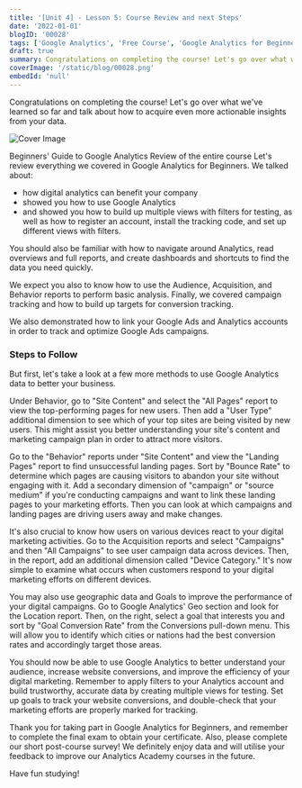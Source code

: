 ```yaml
---
title: '[Unit 4] - Lesson 5: Course Review and next Steps'
date: '2022-01-01'
blogID: '00028'
tags: ['Google Analytics', 'Free Course', 'Google Analytics for Beginners']
draft: true
summary: Congratulations on completing the course! Let's go over what we've learned so far and talk about how to acquire even more actionable insights from your data.
coverImage: '/static/blog/00028.png'
embedId: 'null'
---
```


Congratulations on completing the course! Let's go over what we've learned so far and talk about how to acquire even more actionable insights from your data.

![Cover Image](/static/blog/00028.png)

Beginners' Guide to Google Analytics Review of the entire course
Let's review everything we covered in Google Analytics for Beginners. We talked about:

- how digital analytics can benefit your company
- showed you how to use Google Analytics
- and showed you how to build up multiple views with filters for testing, as well as how to register an account, install the tracking code, and set up different views with filters.

You should also be familiar with how to navigate around Analytics, read overviews and full reports, and create dashboards and shortcuts to find the data you need quickly.

We expect you also to know how to use the Audience, Acquisition, and Behavior reports to perform basic analysis. Finally, we covered campaign tracking and how to build up targets for conversion tracking.

We also demonstrated how to link your Google Ads and Analytics accounts in order to track and optimize Google Ads campaigns.

### Steps to Follow

But first, let's take a look at a few more methods to use Google Analytics data to better your business.

Under Behavior, go to "Site Content" and select the "All Pages" report to view the top-performing pages for new users. Then add a "User Type" additional dimension to see which of your top sites are being visited by new users. This might assist you better understanding your site's content and marketing campaign plan in order to attract more visitors.

Go to the "Behavior" reports under "Site Content" and view the "Landing Pages" report to find unsuccessful landing pages. Sort by "Bounce Rate" to determine which pages are causing visitors to abandon your site without engaging with it. Add a secondary dimension of "campaign" or "source medium" if you're conducting campaigns and want to link these landing pages to your marketing efforts. Then you can look at which campaigns and landing pages are driving users away and make changes.

It's also crucial to know how users on various devices react to your digital marketing activities. Go to the Acquisition reports and select "Campaigns" and then "All Campaigns" to see user campaign data across devices. Then, in the report, add an additional dimension called "Device Category." It's now simple to examine what occurs when customers respond to your digital marketing efforts on different devices.

You may also use geographic data and Goals to improve the performance of your digital campaigns. Go to Google Analytics' Geo section and look for the Location report. Then, on the right, select a goal that interests you and sort by "Goal Conversion Rate" from the Conversions pull-down menu. This will allow you to identify which cities or nations had the best conversion rates and accordingly target those areas.

You should now be able to use Google Analytics to better understand your audience, increase website conversions, and improve the efficiency of your digital marketing. Remember to apply filters to your Analytics account and build trustworthy, accurate data by creating multiple views for testing. Set up goals to track your website conversions, and double-check that your marketing efforts are properly marked for tracking.

Thank you for taking part in Google Analytics for Beginners, and remember to complete the final exam to obtain your certificate. Also, please complete our short post-course survey! We definitely enjoy data and will utilise your feedback to improve our Analytics Academy courses in the future.

Have fun studying!
